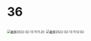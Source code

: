 # 36

<img src="../../../.media/截屏2022-02-13 11.11.20.png" alt="截屏2022-02-13 11.11.20" style="zoom:50%;" />

<img src="../../../.media/截屏2022-02-13 11.12.02.png" alt="截屏2022-02-13 11.12.02" style="zoom:50%;" />

